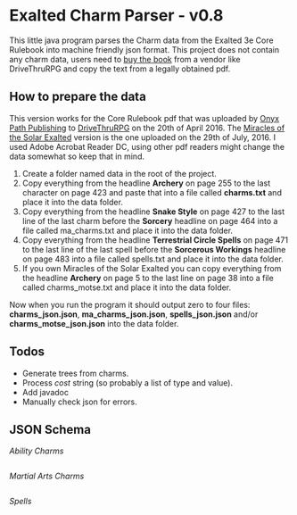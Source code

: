 ﻿# Exalted Charm Parser - v0.8
This little java program parses the Charm data from the Exalted 3e Core Rulebook into machine friendly json format.
This project does not contain any charm data, users need to [buy the book](http://www.drivethrurpg.com/product/162759/Exalted-3rd-Edition) from a vendor like DriveThruRPG and copy the text from a legally obtained pdf.

## How to prepare the data
This version works for the Core Rulebook pdf that was uploaded by [Onyx Path Publishing](http://www.drivethrurpg.com/browse/pub/4261/Onyx-Path-Publishing)
to [DriveThruRPG](http://www.drivethrurpg.com/product/162759/Exalted-3rd-Edition) on the 20th of April 2016. The [Miracles of the Solar Exalted](http://www.drivethrurpg.com/product/184596/Miracles-of-the-Solar-Exalted) version is the one uploaded on the 29th of July, 2016. I used Adobe Acrobat Reader DC, using other pdf readers might change the data somewhat so keep that in mind.

1. Create a folder named data in the root of the project.  
2. Copy everything from the headline **Archery** on page 255 to the last character on page 423 and paste that into a file called **charms.txt** and
place it into the data folder.  
3. Copy everything from the headline **Snake Style** on page 427 to the last line of the last charm before the **Sorcery** headline on page 464 into a file called ma_charms.txt and place it into the data folder.
4. Copy everything from the headline **Terrestrial Circle Spells** on page 471 to the last line of the last spell before the **Sorcerous Workings** headline on page 483 into a file called spells.txt and place it into the data folder.
5. If you own Miracles of the Solar Exalted you can copy everything from the headline **Archery** on page 5 to the last line on page 38 into a file called charms_motse.txt and place it into the data folder.

Now when you run the program it should output zero to four files: **charms_json.json**, **ma_charms_json.json**, **spells_json.json** and/or **charms_motse_json.json** into the data folder.

## Todos
- Generate trees from charms.  
- Process *cost* string (so probably a list of type and value).
- Add javadoc
- Manually check json for errors.

## JSON Schema
*Ability Charms*
```

```
*Martial Arts Charms*
```

```
*Spells*
```

```
